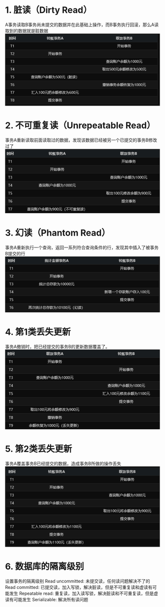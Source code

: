 # 1. 脏读（Dirty Read）
A事务读取B事务尚未提交的数据并在此基础上操作，而B事务执行回滚，那么A读取到的数据就是脏数据
![](_v_images/_1545707298_30868.png)
# 2. 不可重复读（Unrepeatable Read）
事务A重新读取前面读取过的数据，发现该数据已经被另一个已提交的事务B修改过了
![](_v_images/_1545707330_25192.png)
# 3. 幻读（Phantom Read）
事务A重新执行一个查询，返回一系列符合查询条件的行，发现其中插入了被事务B提交的行
![](_v_images/_1545707380_8937.png)
# 4. 第1类丢失更新
事务A撤销时，把已经提交的事务B的更新数据覆盖了。
![](_v_images/_1545708588_21886.png)
# 5. 第2类丢失更新
事务A覆盖事务B已经提交的数据，造成事务B所做的操作丢失
![](_v_images/_1545708613_16362.png)
# 6. 数据库的隔离级别
设置事务的隔离级别
Read uncommitted: 未提交读，任何读问题解决不了的
Read committed: 已提交读，加入写锁，解决脏读，但是不可重复读和虚读有可能发生
Repeatable read: 重复读，加入读写锁，解决脏读和不可重复读，但是虚读有可能发生
Serializable: 解决所有读问题